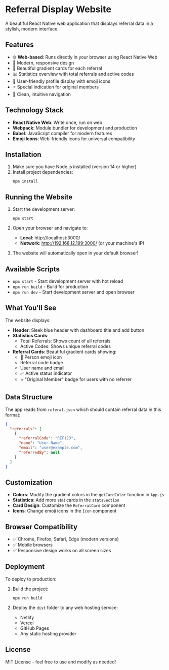 # Referral Display Website

A beautiful React Native web application that displays referral data in a stylish, modern interface.

## Features

- 🌐 **Web-based**: Runs directly in your browser using React Native Web
- 📱 Modern, responsive design
- 🎨 Beautiful gradient cards for each referral
- 📊 Statistics overview with total referrals and active codes
- 👤 User-friendly profile display with emoji icons
- ⭐ Special indication for original members
- 🎯 Clean, intuitive navigation

## Technology Stack

- **React Native Web**: Write once, run on web
- **Webpack**: Module bundler for development and production
- **Babel**: JavaScript compiler for modern features
- **Emoji Icons**: Web-friendly icons for universal compatibility

## Installation

1. Make sure you have Node.js installed (version 14 or higher)
2. Install project dependencies:
   ```
   npm install
   ```

## Running the Website

1. Start the development server:
   ```
   npm start
   ```

2. Open your browser and navigate to:
   - **Local**: http://localhost:3000/
   - **Network**: http://192.168.12.199:3000/ (or your machine's IP)

3. The website will automatically open in your default browser!

## Available Scripts

- `npm start` - Start development server with hot reload
- `npm run build` - Build for production
- `npm run dev` - Start development server and open browser

## What You'll See

The website displays:
- **Header**: Sleek blue header with dashboard title and add button
- **Statistics Cards**: 
  - Total Referrals: Shows count of all referrals
  - Active Codes: Shows unique referral codes
- **Referral Cards**: Beautiful gradient cards showing:
  - 👤 Person emoji icon
  - Referral code badge
  - User name and email
  - ✅ Active status indicator
  - ⭐ "Original Member" badge for users with no referrer

## Data Structure

The app reads from `referal.json` which should contain referral data in this format:

```json
{
  "referrals": [
    {
      "referralCode": "REF123",
      "name": "User Name",
      "email": "user@example.com",
      "referredBy": null
    }
  ]
}
```

## Customization

- **Colors**: Modify the gradient colors in the `getCardColor` function in `App.js`
- **Statistics**: Add more stat cards in the `statsSection`
- **Card Design**: Customize the `ReferralCard` component
- **Icons**: Change emoji icons in the `Icon` component

## Browser Compatibility

- ✅ Chrome, Firefox, Safari, Edge (modern versions)
- ✅ Mobile browsers
- ✅ Responsive design works on all screen sizes

## Deployment

To deploy to production:

1. Build the project:
   ```
   npm run build
   ```

2. Deploy the `dist` folder to any web hosting service:
   - Netlify
   - Vercel
   - GitHub Pages
   - Any static hosting provider

## License

MIT License - feel free to use and modify as needed!
